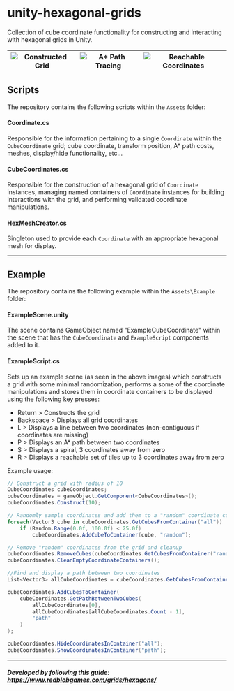 # unity-hexagonal-grids

Collection of cube coordinate functionality for constructing and interacting with hexagonal grids in Unity.

![Constructed Grid](images/grid_build.jpg) | ![A* Path Tracing](images/grid_path.jpg) | ![Reachable Coordinates](images/grid_reachable.jpg)
-|-|-

## Scripts
The repository contains the following scripts within the `Assets` folder:

#### Coordinate.cs
Responsible for the information pertaining to a single `Coordinate` within the `CubeCoordinate` grid; cube coordinate, transform position, A* path costs, meshes, display/hide functionality, etc...

#### CubeCoordinates.cs
Responsible for the construction of a hexagonal grid of `Coordinate` instances, managing named containers of `Coordinate` instances for building interactions with the grid, and performing validated coordinate manipulations.

#### HexMeshCreator.cs
Singleton used to provide each `Coordinate` with an appropriate hexagonal mesh for display.

---
## Example
The repository contains the following example within the `Assets\Example` folder:

#### ExampleScene.unity
The scene contains GameObject named "ExampleCubeCoordinate" within the scene that has the `CubeCoordinate` and `ExampleScript` components added to it.

#### ExampleScript.cs
Sets up an example scene (as seen in the above images) which constructs a grid with some minimal randomization, performs a some of the coordinate manipulations and stores them in coordinate containers to be displayed using the following key presses:

- Return > Constructs the grid
- Backspace > Displays all grid coordinates
- L > Displays a line between two coordinates (non-contiguous if coordinates are missing)
- P > Displays an A* path between two coordinates
- S > Displays a spiral, 3 coordinates away from zero
- R > Displays a reachable set of tiles up to 3 coordinates away from zero

Example usage:

```csharp
// Construct a grid with radius of 10
CubeCoordinates cubeCoordinates;
cubeCoordinates = gameObject.GetComponent<CubeCoordinates>();
cubeCoordinates.Construct(10);

// Randomly sample coordinates and add them to a "random" coordinate container
foreach(Vector3 cube in cubeCoordinates.GetCubesFromContainer("all"))
    if (Random.Range(0.0f, 100.0f) < 25.0f)
        cubeCoordinates.AddCubeToContainer(cube, "random");

// Remove "random" coordinates from the grid and cleanup
cubeCoordinates.RemoveCubes(cubeCoordinates.GetCubesFromContainer("random"));
cubeCoordinates.CleanEmptyCoordinateContainers();

//Find and display a path between two coordinates
List<Vector3> allCubeCoordinates = cubeCoordinates.GetCubesFromContainer("all");

cubeCoordinates.AddCubesToContainer(
    cubeCoordinates.GetPathBetweenTwoCubes(
        allCubeCoordinates[0],
        allCubeCoordinates[allCubeCoordinates.Count - 1],
        "path"
    )
);

cubeCoordinates.HideCoordinatesInContainer("all");
cubeCoordinates.ShowCoordinatesInContainer("path");
```

---

##### Developed by following this guide: **https://www.redblobgames.com/grids/hexagons/**
